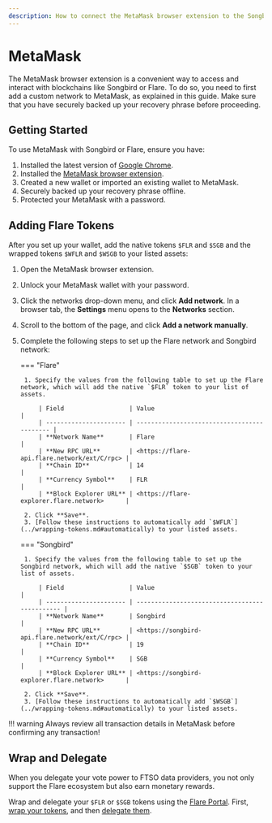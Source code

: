 ```yaml
---
description: How to connect the MetaMask browser extension to the Songbird or Flare networks
---
```


# MetaMask

The MetaMask browser extension is a convenient way to access and interact with blockchains like Songbird or Flare.
To do so, you need to first add a custom network to MetaMask, as explained in this guide.
Make sure that you have securely backed up your recovery phrase before proceeding.

## Getting Started

To use MetaMask with Songbird or Flare, ensure you have:

1. Installed the latest version of [Google Chrome](https://www.google.com/chrome/).
2. Installed the [MetaMask browser extension](https://metamask.io/download).
3. Created a new wallet or imported an existing wallet to MetaMask.
4. Securely backed up your recovery phrase offline.
5. Protected your MetaMask with a password.

## Adding Flare Tokens

After you set up your wallet, add the native tokens `$FLR` and `$SGB` and the wrapped tokens `$WFLR` and `$WSGB` to your listed assets:

1. Open the MetaMask browser extension.
2. Unlock your MetaMask wallet with your password.
3. Click the networks drop-down menu, and click **Add network**. In a browser tab, the **Settings** menu opens to the **Networks** section.
4. Scroll to the bottom of the page, and click **Add a network manually**.
5. Complete the following steps to set up the Flare network and Songbird network:

    === "Flare"

        1. Specify the values from the following table to set up the Flare network, which will add the native `$FLR` token to your list of assets.

            | Field                  | Value                                       |
            | ---------------------- | ------------------------------------------- |
            | **Network Name**       | Flare                                       |
            | **New RPC URL**        | <https://flare-api.flare.network/ext/C/rpc> |
            | **Chain ID**           | 14                                          |
            | **Currency Symbol**    | FLR                                         |
            | **Block Explorer URL** | <https://flare-explorer.flare.network>      |

        2. Click **Save**.
        3. [Follow these instructions to automatically add `$WFLR`](../wrapping-tokens.md#automatically) to your listed assets.

    === "Songbird"

        1. Specify the values from the following table to set up the Songbird network, which will add the native `$SGB` token to your list of assets.

            | Field                  | Value                                          |
            | ---------------------- | ---------------------------------------------- |
            | **Network Name**       | Songbird                                       |
            | **New RPC URL**        | <https://songbird-api.flare.network/ext/C/rpc> |
            | **Chain ID**           | 19                                             |
            | **Currency Symbol**    | SGB                                            |
            | **Block Explorer URL** | <https://songbird-explorer.flare.network>      |

        2. Click **Save**.
        3. [Follow these instructions to automatically add `$WSGB`](../wrapping-tokens.md#automatically) to your listed assets.

!!! warning
    Always review all transaction details in MetaMask before confirming any transaction!

## Wrap and Delegate

When you delegate your vote power to FTSO data providers, you not only support the Flare ecosystem but also earn monetary rewards.

Wrap and delegate your `$FLR` or `$SGB` tokens using the [Flare Portal](https://portal.flare.network/). First, [wrap your tokens](../wrapping-tokens.md), and then [delegate them](../delegation/managing-delegations.md#delegating-your-vote-power).
